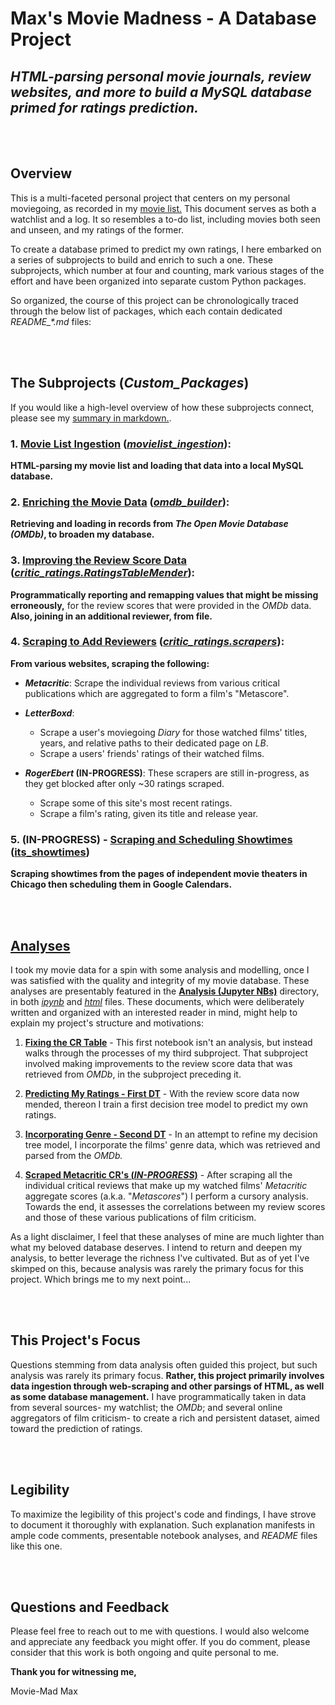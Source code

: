 # **Max's Movie Madness** - A Database Project
## *HTML-parsing personal movie journals, review websites, and more to build a MySQL database primed for ratings prediction.*

<br></br>
## Overview

This is a multi-faceted personal project that centers on my personal moviegoing, as recorded in my [movie list.](/movie_lists/Movies.html) This document serves as both a watchlist and a log. It so resembles a to-do list, including movies both seen and unseen, and my ratings of the former.

To create a database primed to predict my own ratings, I here embarked on a series of subprojects to build and enrich to such a one. These subprojects, which number at four and counting, mark various stages of the effort and have been organized into separate custom Python packages.

So organized, the course of this project can be chronologically traced through the below list of packages, which each contain dedicated *README_\*.md* files:

<br></br>
## **The Subprojects (*Custom_Packages*)**
If you would like a high-level overview of how these subprojects connect, please see my [summary in markdown.](/Presentation/README_package_details.md).

### 1. [**Movie List Ingestion**](/movielist_ingestion/README_movielist_ingestion.md) ([*movielist_ingestion*](/movielist_ingestion/)): 
**HTML-parsing my movie list and loading that data into a local MySQL database.**

### 2. [**Enriching the Movie Data**](/omdb_builder/README_omdb_builder.md) ([*omdb_builder*](/omdb_builder/)):
**Retrieving and loading in records from *The Open Movie Database (OMDb)*, to broaden my database.**

### 3. [**Improving the Review Score Data**](/critic_ratings/RatingsTableMender/README_ratings_mender.md) ([*critic_ratings.RatingsTableMender*](/critic_ratings/RatingsTableMender/)):
**Programmatically reporting and remapping values that might be missing erroneously,** for the review scores that were provided in the *OMDb* data. **Also, joining in an additional reviewer, from file.**

### 4. [**Scraping to Add Reviewers**](/critic_ratings//scrapers/README_scraping_reviews.md) ([*critic_ratings.scrapers*](/critic_ratings/scrapers/)): 
**From various websites, scraping the following:**
- ***Metacritic***: Scrape the individual reviews from various critical publications which are aggregated to form a film's "Metascore". 

- ***LetterBoxd***: 
    - Scrape a user's moviegoing *Diary* for those watched films' titles, years, and relative paths to their dedicated page on *LB*.
    - Scrape a users' friends' ratings of their watched films.
    
- ***RogerEbert* (IN-PROGRESS)**: These scrapers are still in-progress, as they get blocked after only ~30 ratings scraped.
    - Scrape some of this site's most recent ratings.
    - Scrape a film's rating, given its title and release year.


### 5. **(IN-PROGRESS) - [Scraping and Scheduling Showtimes](/its_showtimes/README_its_showtimes.md) ([its_showtimes](/its_showtimes/))**
**Scraping showtimes from the pages of independent movie theaters in Chicago then scheduling them in Google Calendars.**

<!-- Web-scrape  individual reviews from various critical publications which are aggregated to form a film's "Metascore" on *Metacritic*. With these, I am able to analyze correlations between my ratings and those of prominent publications. This package also includes scrapers that I've built for the sites *Letterboxd* and *RogerEbert*. -->

<br></br>
## [**Analyses**](/Analysis/Jupyter%20HTMLs/)

I took my movie data for a spin with some analysis and modelling, once I was satisfied with the quality and integrity of my movie database. These analyses are presentably featured in the [**Analysis (Jupyter NBs)**](/Analysis/) directory, in both [*ipynb*](/Analysis/) and [*html*](/Analysis/Jupyter%20HTMLs/) files. These documents, which were deliberately written and organized with an interested reader in mind, might help to explain my project's structure and motivations:

1. [**Fixing the CR Table**](/Analysis/Fixing%20the%20CR%20Table.ipynb) - This first notebook isn't an analysis, but instead walks through the processes of my third subproject. That subproject involved making improvements to the review score data that was retrieved from *OMDb*, in the subproject preceding it.

2. [**Predicting My Ratings - First DT**](/Analysis/Predicting%20My%20Ratings%20-%20First%20DT.ipynb) - With the review score data now mended, thereon I train a first decision tree model to predict my own ratings.

3. [**Incorporating Genre - Second DT**](/Analysis/Incorporating%20Genre%20-%20Second%20DT.ipynb) - In an attempt to refine my decision tree model, I incorporate the films' genre data, which was retrieved and parsed from the *OMDb.*

4. [**Scraped Metacritic CR's (*IN-PROGRESS*)**](/Analysis/Scraped%20Metacritic%20CR's.ipynb) - After scraping all the individual critical reviews that make up my watched films' *Metacritic* aggregate scores (a.k.a. "*Metascores*") I perform a cursory analysis. Towards the end, it assesses the correlations between my review scores and those of these various publications of film criticism.

<!-- These packages each enhanced the dataset by adding to it. At the introduction of each package, I attempted to leverage those added data elements in a new analysis. These analyses are presentably featured in the **Analysis (Jupyter NBs)** directory, in both *ipynb* and *html* files. These documents, which were deliberately written and organized with an interested reader in mind, might help to explain my project's structure and motivations.  -->

As a light disclaimer, I feel that these analyses of mine are much lighter than what my beloved database deserves. I intend to return and deepen my analysis, to better leverage the richness I've cultivated. But as of yet I've skimped on this, because analysis was rarely the primary focus for this project. Which brings me to my next point...

<br></br>
## This Project's Focus

Questions stemming from data analysis often guided this project, but such analysis was rarely its primary focus. **Rather, this project primarily involves data ingestion through web-scraping and other parsings of HTML, as well as some database management.** I have programmatically taken in data from several sources- my watchlist; the *OMDb*; and several online aggregators of film criticism- to create a rich and persistent dataset, aimed toward the prediction of ratings.

<br></br>
## Legibility

To maximize the legibility of this project's code and findings, I have strove to document it thoroughly with explanation. Such explanation manifests in ample code comments, presentable notebook analyses, and *README* files like this one.

<br></br>
## Questions and Feedback

Please feel free to reach out to me with questions. I would also welcome and appreciate any feedback you might offer. If you do comment, please consider that this work is both ongoing and quite personal to me.

**Thank you for witnessing me,**

Movie-Mad Max
